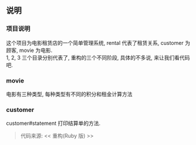 ## 说明

### 项目说明
这个项目为电影租赁店的一个简单管理系统, rental 代表了租赁关系, customer 为顾客, movie 为电影.  
1, 2, 3 三个目录分别代表了, 重构的三个不同阶段, 具体的不多说, 来让我们看代码吧. 

### movie
电影有三种类型, 每种类型有不同的积分和租金计算方法

### customer
customer#statement 打印结算单的方法.  

> 代码来源: << 重构(Ruby 版) >>